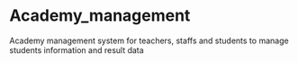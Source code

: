 # Academy_management
Academy management system for teachers, staffs and students to manage students information and result data
